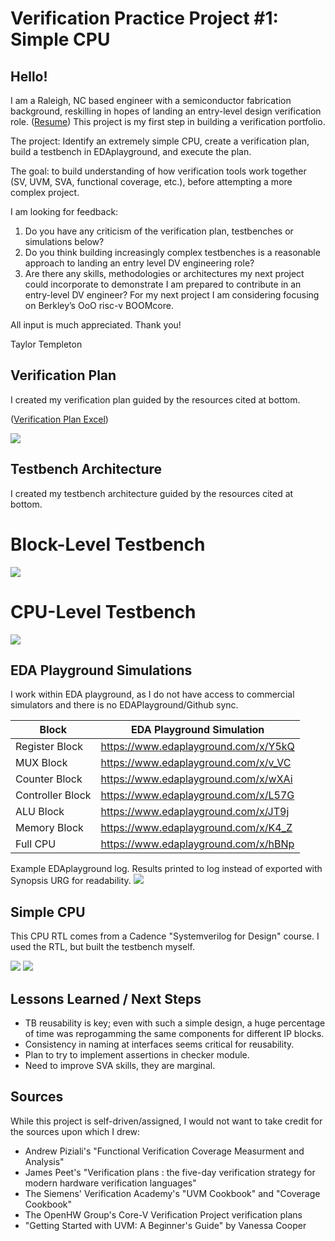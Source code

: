 # Verification Practice Project #1: Simple CPU

## Hello!

I am a Raleigh, NC based engineer with a semiconductor fabrication background, reskilling in hopes of landing an entry-level design verification role. ([Resume](2023_05_May_25_TaylorTempleton_GithubVersion.pdf))  This project is my first step in building a verification portfolio.

The project: Identify an extremely simple CPU, create a verification plan, build a testbench in EDAplayground, and execute the plan.

The goal: to build understanding of how verification tools work together (SV, UVM, SVA, functional coverage, etc.), before attempting a more complex project.

I am looking for feedback:
  1. Do you have any criticism of the verification plan, testbenches or simulations below?
  2. Do you think building increasingly complex testbenches is a reasonable approach to landing an entry level DV engineering role?  
  3. Are there any skills, methodologies or architectures my next project could incorporate to demonstrate I am prepared to contribute in an entry-level DV engineer?  For my next project I am considering focusing on Berkley’s OoO risc-v BOOMcore.

All input is much appreciated.  Thank you!

Taylor Templeton 




## Verification Plan

I created my verification plan guided by the resources cited at bottom.

([Verification Plan Excel](Draft_VerificationPlan.xlsx)) 

![](VerificationPlanSummary04.png)


## Testbench Architecture

I created my testbench architecture guided by the resources cited at bottom.

# Block-Level Testbench
![](DraftTestbenchArchitecture_Complete.png)

# CPU-Level Testbench
![](DraftTestbenchArchitecture_Complete.png)

## EDA Playground Simulations

I work within EDA playground, as I do not have access to commercial simulators and there is no EDAPlayground/Github sync.

| Block                | EDA Playground Simulation            |
|----------------------|--------------------------------------|
| Register Block       | https://www.edaplayground.com/x/Y5kQ |
| MUX Block            | https://www.edaplayground.com/x/v_VC |
| Counter Block        | https://www.edaplayground.com/x/wXAi |
| Controller Block     | https://www.edaplayground.com/x/L57G |
| ALU Block            | https://www.edaplayground.com/x/JT9j |
| Memory Block         | https://www.edaplayground.com/x/K4_Z |
| Full CPU             | https://www.edaplayground.com/x/hBNp |

Example EDAplayground log.  Results printed to log instead of exported with Synopsis URG for readability.
![](EDAPlaygroundExample_MarkedUp.png)


## Simple CPU

This CPU RTL comes from a Cadence "Systemverilog for Design" course.  I used the RTL, but built the testbench myself.

![](CPUschematic_Opcodes_Snap.png)
![](StatemachineDecode_Snap.png)


## Lessons Learned / Next Steps

* TB reusability is key; even with such a simple design, a huge percentage of time was reprogamming the same components for different IP blocks.
* Consistency in naming at interfaces seems critical for reusability.
* Plan to try to implement assertions in checker module.
* Need to improve SVA skills, they are marginal.

## Sources
While this project is self-driven/assigned, I would not want to take credit for the sources upon which I drew:
* Andrew Piziali's "Functional Verification Coverage Measurment and Analysis"
* James Peet's  "Verification plans : the five-day verification strategy for modern hardware verification languages"
* The Siemens' Verification Academy's "UVM Cookbook" and "Coverage Cookbook"
* The OpenHW Group's Core-V Verification Project verification plans
* "Getting Started with UVM: A Beginner's Guide" by Vanessa Cooper

